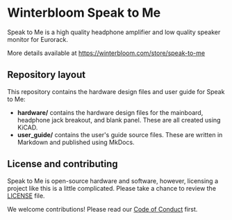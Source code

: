 # Winterbloom Speak to Me

Speak to Me is a high quality headphone amplifier and low quality speaker monitor for Eurorack.

More details available at https://winterbloom.com/store/speak-to-me

## Repository layout

This repository contains the hardware design files and user guide for Speak to Me:

- **hardware/** contains the hardware design files for the mainboard, headphone jack breakout, and blank panel. These are all created using KiCAD.
- **user_guide/** contains the user's guide source files. These are written in Markdown and published using MkDocs.

## License and contributing

Speak to Me is open-source hardware and software, however, licensing a project like this is a little complicated. Please take a chance to review the [LICENSE](LICENSE.md) file.

We welcome contributions! Please read our [Code of Conduct](CODE_OF_CONDUCT.md) first.
